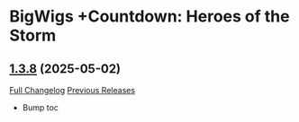 # BigWigs +Countdown: Heroes of the Storm

## [1.3.8](https://github.com/BigWigsMods/BigWigs_Countdown_HeroesOfTheStorm/tree/1.3.8) (2025-05-02)
[Full Changelog](https://github.com/BigWigsMods/BigWigs_Countdown_HeroesOfTheStorm/compare/1.3.7...1.3.8) [Previous Releases](https://github.com/BigWigsMods/BigWigs_Countdown_HeroesOfTheStorm/releases)

- Bump toc  
